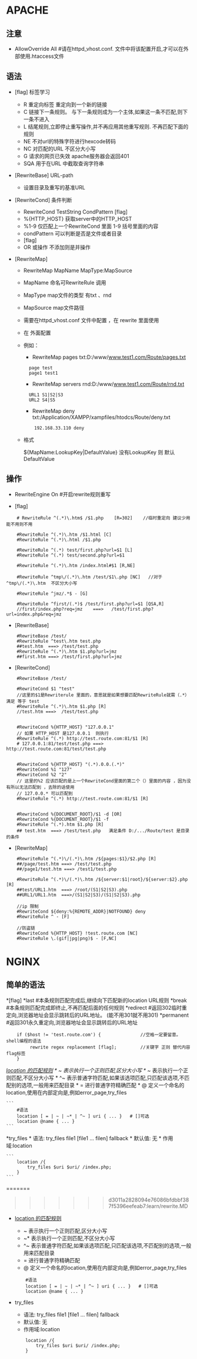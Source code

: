 APACHE
==============
注意
----
* AllowOverride All      #请在httpd_vhost.conf. 文件中将该配置开启,才可以在外部使用.htaccess文件

语法
-----
* [flag] 标签学习
	* R 重定向标签 重定向到一个新的链接
	* C 链接下一条规则。 与下一条规则成为一个主体,如果这一条不匹配,则下一条不进入
	* L 结尾规则,立即停止重写操作,并不再应用其他重写规则. 不再匹配下面的规则
	* NE 不对url的特殊字符进行hexcode转码
	* NC 对匹配的URL 不区分大小写
	* G 请求的网页已失效 apache服务器会返回401
	* SQA 用于在URL 中截取查询字符串


* [RewriteBase] URL-path
	* 设置目录及重写的基准URL


* [RewriteCond]  条件判断
	* RewriteCond TestString CondPattern [flag]
	* %{HTTP_HOST}    获取server中的HTTP_HOST
	* %1-9 仅匹配上一个RewriteCond 里面 1-9 括号里面的内容
	* condPattern 可以判断是否是文件或者目录
	* [flag]
	* OR 或操作   不添加则是并操作


* [RewriteMap]
	* RewriteMap MapName MapType:MapSource
	* MapName  命名可RewriteRule 调用
	* MapType map文件的类型 有txt 、rnd
	* MapSource map文件路径
	* 需要在httpd_vhost.conf 文件中配置 ，在 rewrite 里面使用
	* 在<Directory> 外面配置
	* 例如：
		* RewriteMap pages txt:D:/www/www.test1.com/Route/pages.txt

		```
		  page test
		  page1 test1
		```
		* RewriteMap servers rnd:D:/www/www.test1.com/Route/rnd.txt

		```
		  URL1 S1|S2|S3
		  URL2 S4|S5
		```
		* RewriteMap  deny txt:/Application/XAMPP/xampfiles/htodcs/Route/deny.txt

		```
			192.168.33.110 deny
		```

	* 格式
	
		${MapName:LookupKey|DefaultValue} 没有LookupKey 则 默认DefaultValue


操作
----
*  RewriteEngine On    #开启rewrite规则重写


* [flag]
```
	# RewriteRule ^(.*)\.htm$ /$1.php    [R=302]    //临时重定向 建议少用 能不用则不用

	#RewriteRule ^(.*)\.htm /$1.html [C]
	#RewriteRule ^(.*)\.html /$1.php	

	#RewriteRule ^(.*) test/first.php?url=$1 [L]
	#RewriteRule ^(.*) test/second.php?url=$1

	#RewriteRule ^(.*)\.htm /index.html#$1 [R,NE]
	 
	#RewriteRule ^tmp\/(.*)\.htm /test/$1\.php [NC]   //对于^tmp\/(.*)\.htm  不区分大小写

	#RewriteRule ^jmz/.*$ - [G]

	#RewriteRule ^first/(.*)$ /test/first.php?url=$1 [QSA,R]       
	//first/index.php?req=jmz    ===>   /test/first.php?url=index.php&req=jmz 
```




* [RewriteBase]
```
	#RewriteBase /test/
	#RewriteRule ^test\.htm test.php  
	##test.htm  ===> /test/test.php
	#RewriteRule ^(.*)\.htm $1.php?url=jmz
	##first.htm ===> /test/first.php?url=jmz
```





* [RewriteCond] 
```
	#RewriteBase /test/

	#RewriteCond $1 "test"                      			
	//这里的$1是Rewriterule 里面的，意思就是如果想要匹配RewriteRule就需（.*）满足 等于 test
	#RewriteRule ^(.*)\.htm $1.php [R]
	//test.htm ===>  /test/test.php


	#RewriteCond %{HTTP_HOST} "127.0.0.1"
	// 如果 HTTP_HOST 是127.0.0.1  则执行
	#RewriteRule ^(.*) http://test.route.com:81/$1 [R]
	# 127.0.0.1:81/test/test.php ===> http://test.route.com:81/test/test.php


	#RewriteCond %{HTTP_HOST} "(.*).0.0.(.*)"
	#RewriteCond %1 "127"
	#RewriteCond %2 "2"   					
	// 这里的%2 应该匹配的是上一个RewriteCond里面的第二个（）里面的内容 ，因为没有所以无法匹配到 ，去除的话使用
	// 127.0.0.* 可以匹配到
	#RewriteRule ^(.*) http://test.route.com:81/$1 [R]


	#RewriteCond %{DOCUMENT_ROOT}/$1 -d [OR]
	#RewriteCond %{DOCUMENT_ROOT}/$1 -f
	#RewriteRule ^(.*).htm $1.php [R]
	## test.htm  ===> /test/test.php   满足条件 D:/.../Route/test 是目录的条件

```







* [RewriteMap]
```
	#RewriteRule ^(.*)\/(.*)\.htm /${pages:$1}/$2.php [R]
	##/page/test.htm ===> /test/test.php
	##/page1/test.htm ===> /test1/test.php

	#RewriteRule ^(.*)\/(.*)\.htm /${server:$1|root}/${server:$2}.php [R]
	##test/URL1.htm  ===> /root/(S1|S2|S3).php
	##URL1/URL1.htm  ===>/(S1|S2|S3)/(S1|S2|S3).php

	//ip 限制
	#RewriteCond ${deny:%{REMOTE_ADDR}|NOTFOUND} deny
	#RewriteRule ^ - [F]

	//防盗链
	#RewriteCond %{HTTP_HOST} !test.route.com [NC]
	#RewriteRule \.(gif|jpg|png)$ - [F,NC]

```



NGINX
============

简单的语法
---------


*[flag]
	*last #本条规则匹配完成后,继续向下匹配新的location URL规则
	*break #本条规则匹配完成即终止,不再匹配后面的任何规则
	*redirect #返回302临时重定向,浏览器地址会显示跳转后的URL地址。 (能不用301就不用301)
	*permanent #返回301永久重定向,浏览器地址会显示跳转后的URL地址    

```
	if ($host != 'test.route.com') {               //空格一定要留意。shell编程的语法 
 		 rewrite regex replacement [flag];         //关键字 正则 替代内容 flag标签
	}
```

*[location 的匹配规则](http://blog.csdn.net/fay462298322/article/details/54666636)
	* ~  表示执行一个正则匹配,区分大小写
	* ~* 表示执行一个正则匹配,不区分大小写
	* ^~ 表示普通字符匹配,如果该选项匹配,只匹配该选项,不匹配别的选项,一般用来匹配目录
	* = 进行普通字符精确匹配
	* @ 定义一个命名的location,使用在内部定向是,例如error_page,try_files

	```
		#语法
		location [ = | ~ | ~* | ^~ ] uri { ... }   # []可选 
		location @name { ... }
	```


*try_files
	* 语法: try_files file1 [file1 ... filen] fallback
	* 默认值: 无
	* 作用域:location

	```
		location /{
    	    try_files $uri $uri/ /index.php;
    	}
	```







=======
>>>>>>> d3011a2828094e76086bfdbbf387f5396eefeab7:learn/rewrite.MD

* [location 的匹配规则](http://blog.csdn.net/fay462298322/article/details/54666636)
	* \~  表示执行一个正则匹配,区分大小写
	* \~* 表示执行一个正则匹配,不区分大小写
	* ^\~ 表示普通字符匹配,如果该选项匹配,只匹配该选项,不匹配别的选项,一般用来匹配目录
	* = 进行普通字符精确匹配
	* @ 定义一个命名的location,使用在内部定向是,例如error_page,try_files

	```
		#语法
		location [ = | ~ | ~* | ^~ ] uri { ... }   # []可选 
		location @name { ... }
	```


* try_files
	* 语法: try_files file1 [file1 ... filen] fallback
	* 默认值: 无
	* 作用域:location

	```
		location /{
    	    try_files $uri $uri/ /index.php;
    	}
	```
